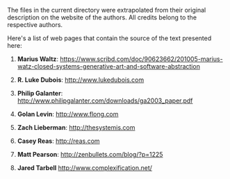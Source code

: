 The files in the current directory were extrapolated from their original description on the website of the authors. All credits belong to the respective authors.

Here's a list of web pages that contain the source of the text presented here:

1. **Marius Waltz**:
    https://www.scribd.com/doc/90623662/201005-marius-watz-closed-systems-generative-art-and-software-abstraction

2. **R. Luke Dubois**:
    http://www.lukedubois.com

3. **Philip Galanter**:
http://www.philipgalanter.com/downloads/ga2003_paper.pdf

4. **Golan Levin**:
http://www.flong.com

5. **Zach Lieberman**:
http://thesystemis.com

6. **Casey Reas**:
http://reas.com

7. **Matt Pearson**:
http://zenbullets.com/blog/?p=1225

8. **Jared Tarbell**
http://www.complexification.net/